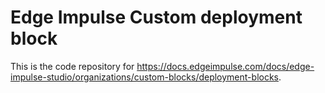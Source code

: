 # Edge Impulse Custom deployment block

This is the code repository for https://docs.edgeimpulse.com/docs/edge-impulse-studio/organizations/custom-blocks/deployment-blocks.
